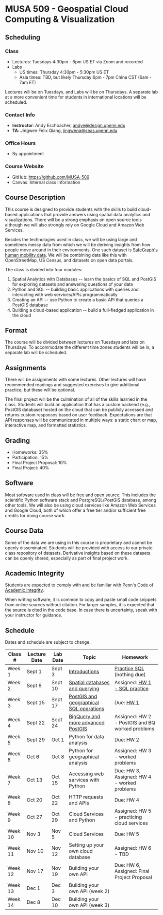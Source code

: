 # MUSA 509 - Geospatial Cloud Computing & Visualization

## Scheduling

### Class

* Lectures: Tuesdays 4:30pm - 6pm US ET via Zoom and recorded
* Labs
  * US times: Thursday 4:30pm - 5:30pm US ET
  * Asia times: TBD, but likely Thursday 6pm - 7pm China CST (6am - 7am ET)

Lectures will be on Tuesdays, and Labs will be on Thursdays. A separate lab at a more convenient time for students in international locations will be scheduled.

### Contact Info

* **Instructor**: Andy Eschbacher, andye@design.upenn.edu
* **TA**: Jingwen Felix Qiang, jingwenq@seas.upenn.edu

### Office Hours

* By appointment

### Course Website

* GitHub: https://github.com/MUSA-509
* Canvas: Internal class information

## Course Description

This course is designed to provide students with the skills to build cloud-based applications that provide answers using spatial data analytics and visualizations. There will be a strong emphasis on open source tools although we will also strongly rely on Google Cloud and Amazon Web Services.

Besides the technologies used in class, we will be using large and sometimes messy data from which we will be deriving insights from how people move around in their environments. One such dataset is [SafeGraph's human mobility data](https://docs.safegraph.com/docs). We will be combining data like this with OpenStreetMap, US Census, and datasets on open data portals.

The class is divided into four modules:

1. Spatial Analytics with Databases -- learn the basics of SQL and PostGIS for exploring datasets and answering questions of your data
2. Python and SQL -- building basic applications with queries and interacting with web services/APIs programmatically
3. Creating an API -- use Python to create a basic API that queries a PostGIS database
4. Building a cloud-based application -- build a full-fledged application in the cloud

## Format

The course will be divided between lectures on Tuesdays and labs on Thursdays. To accommodate the different time zones students will be in, a separate lab will be scheduled.

## Assignments

There will be assignments with some lectures. Other lectures will have recommended readings and suggested exercises to give additional practice, but these will be optional.

The final project will be the culmination of all of the skills learned in the class. Students will build an application that has a custom backend (e.g., PostGIS database) hosted on the cloud that can be publicly accessed and returns custom responses based on user feedback. Expectations are that API responses will be communicated in multiple ways: a static chart or map, interactive map, and formatted statistics.

## Grading

* Homeworks: 35%
* Participation: 15%
* Final Project Proposal: 10%
* Final Project: 40%

## Software

Most software used in class will be free and open source. This includes the scientific Python software stack and PostgreSQL/PostGIS database, among other tools. We will also be using cloud services like Amazon Web Services and Google Cloud, both of which offer a free tier and/or sufficient free credits for doing course work.

## Course Data

Some of the data we are using in this course is proprietary and cannot be openly disseminated. Students will be provided with access to our private class repository of datasets. Derivative insights based on these datasets can be openly shared, especially as part of final project work.

## Academic Integrity

Students are expected to comply with and be familiar with [Penn's Code of Academic Integrity](https://catalog.upenn.edu/pennbook/code-of-academic-integrity).

When writing software, it is common to copy and paste small code snippets from online sources without citation. For larger samples, it is expected that the source is cited in the code base. In case there is uncertainty, speak with your instructor for guidance.

## Schedule

Dates and schedule are subject to change.

| Class # | Lecture Date | Lab Date | Topic | Homework |
|---------|--------------|----------|-------|----------|
| Week 1 | Sept 1 | Sept 3 | [Introductions](https://github.com/MUSA-509/week-1-introductions) | [Practice SQL](https://github.com/MUSA-509/week-1-introductions#homework) (nothing due) |
| Week 2 | Sept 8 |  Sept 10 | [Spatial databases and querying](https://github.com/MUSA-509/week-2-digging-into-databases) | Assigned: [HW 1 - SQL practice](https://github.com/MUSA-509/week-2-digging-into-databases/blob/master/homework-1.md) |
| Week 3 | Sept 15 | Sept 17 | [PostGIS and geographical SQL operations](https://github.com/MUSA-509/week-3-spatial-database-pt-2) | Due: [HW 1](https://github.com/MUSA-509/week-2-digging-into-databases/blob/master/homework-1.md) |
| Week 4 | Sept 22 | Sept 24 | [BigQuery and more advanced PostGIS](https://github.com/MUSA-509/week-4-spatial-joins-and-indexes) | Assigned: HW 2 - PostGIS and BQ worked problems |
| Week 5 | Sept 29 | Oct 1 | Python for data analysis | Due: HW 2 |
| Week 6 | Oct 6 | Oct 8 | Python for geographical analysis | Assigned: HW 3 - worked problems |
| Week 7 | Oct 13 | Oct 15 | Accessing web services with Python | Due: HW 3, Assigned: HW 4 - worked problems |
| Week 8 | Oct 20 | Oct 22 | HTTP requests and APIs | Due: HW 4 |
| Week 9 | Oct 27 | Oct 29 | Cloud Services and Python | Assigned: HW 5 - practicing cloud services |
| Week 10 | Nov 3 | Nov 5 | Cloud Services | Due: HW 5 |
| Week 11 | Nov 10 | Nov 12 | Setting up your own cloud database | Assigned: HW 6 - TBD |
| Week 12 | Nov 17 | Nov 19 | Building your own API | Due: HW 6, Assigned: Final Project Proposal |
| Week 13 | Dec 1 | Dec 3 | Building your own API (week 2) |  |
| Week 14 | Dec 8 | Dec 10 | Building your own API (week 3) |  |
